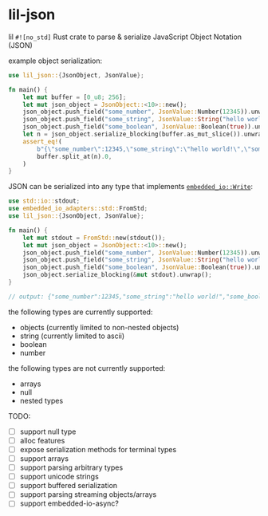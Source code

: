 # lil-json

lil `#![no_std]` Rust crate to parse & serialize JavaScript Object Notation (JSON)

example object serialization:
```rust
use lil_json::{JsonObject, JsonValue};

fn main() {
    let mut buffer = [0_u8; 256];
    let mut json_object = JsonObject::<10>::new();
    json_object.push_field("some_number", JsonValue::Number(12345)).unwrap();
    json_object.push_field("some_string", JsonValue::String("hello world!")).unwrap();
    json_object.push_field("some_boolean", JsonValue::Boolean(true)).unwrap();
    let n = json_object.serialize_blocking(buffer.as_mut_slice()).unwrap();
    assert_eq!(
        b"{\"some_number\":12345,\"some_string\":\"hello world!\",\"some_boolean\":true}",
        buffer.split_at(n).0,
    )
}
```

JSON can be serialized into any type that implements [`embedded_io::Write`](https://docs.rs/embedded-io/latest/embedded_io/trait.Write.html):
```rust
use std::io::stdout;
use embedded_io_adapters::std::FromStd;
use lil_json::{JsonObject, JsonValue};

fn main() {
    let mut stdout = FromStd::new(stdout());
    let mut json_object = JsonObject::<10>::new();
    json_object.push_field("some_number", JsonValue::Number(12345)).unwrap();
    json_object.push_field("some_string", JsonValue::String("hello world!")).unwrap();
    json_object.push_field("some_boolean", JsonValue::Boolean(true)).unwrap();
    json_object.serialize_blocking(&mut stdout).unwrap();
}

// output: {"some_number":12345,"some_string":"hello world!","some_boolean":true}
```

the following types are currently supported:
* objects (currently limited to non-nested objects)
* string (currently limited to ascii)
* boolean
* number

the following types are not currently supported:
* arrays
* null
* nested types

TODO:
- [ ] support null type
- [ ] alloc features
- [ ] expose serialization methods for terminal types
- [ ] support arrays
- [ ] support parsing arbitrary types
- [ ] support unicode strings
- [ ] support buffered serialization
- [ ] support parsing streaming objects/arrays
- [ ] support embedded-io-async?
